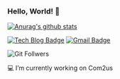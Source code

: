 ### Hello, World! 👋

[![Anurag's github stats](https://github-readme-stats.vercel.app/api?username=dilrong)](https://github.com/anuraghazra/github-readme-stats)

[![Tech Blog Badge](http://img.shields.io/badge/-Tech%20blog-black?style=flat-square&logo=github&link=https://zzsza.github.io/)]([https://dilrong.blog.me/](https://blog.naver.com/dilrong))
[![Gmail Badge](https://img.shields.io/badge/Gmail-d14836?style=flat-square&logo=Gmail&logoColor=white&link=mailto:snugyun01@gmail.com)](mailto:dilrong@dilrong.com)

![Git Follwers](https://img.shields.io/github/followers/dilrong.svg?style=social&label=Follow&maxAge=2592000)

💻 I’m currently working on Com2us
